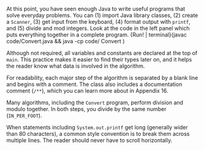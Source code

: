 At this point, you have seen enough Java to write useful programs that solve everyday problems. You can (1) import Java library classes, (2) create a `Scanner`, (3) get input from the keyboard, (4) format output with `printf`, and (5) divide and mod integers. 
Look at the code in the left panel which puts everything together in a complete program.
{Run! | terminal}(javac code/Convert.java && java -cp code/ Convert )






Although not required, all variables and constants are declared at the top of `main`. This practice makes it easier to find their types later on, and it helps the reader know what data is involved in the algorithm.


For readability, each major step of the algorithm is separated by a blank line and begins with a comment. The class also includes a documentation comment (`/**`), which you can learn more about in Appendix 16.

Many algorithms, including the `Convert` program, perform division and modulo together. In both steps, you divide by the same number (`IN_PER_FOOT`).

When statements including `System.out.printf` get long (generally wider than 80 characters), a common style convention is to break them across multiple lines. The reader should never have to scroll horizontally.